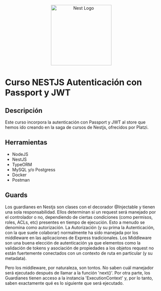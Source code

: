 <p align="center">
  <a href="http://nestjs.com/" target="blank"><img src="https://nestjs.com/img/logo-small.svg" width="200" alt="Nest Logo" /></a>
</p>

# Curso NESTJS Autenticación con Passport y JWT

## Descripción
Este curso incorpora la autenticación con Passport y JWT al store que hemos ido creando en la saga de cursos de Nestjs, ofrecidos por Platzi.


## Herramientas

- NodeJS
- NestJS
- TypeORM
- MySQL y/o Postgress
- Docker
- Postman


## Guards

Los guardianes en Nestjs son clases con el decorador @Injectable y tienen una sola responsabilidad. Ellos determinan si un request será manejado por el controlador o no, dependiendo de ciertas condiciones (como permisos, roles, ACLs, etc) presentes en tiempo de ejecución.
Esto a menudo se denomina como autorización. La Autorización (y su prima la Autenticación, con la que suele colaborar) normalmente ha sido manejada por los middleware en las aplicaciones de Express tradicionales. Los Middleware son una buena elección de autenticación ya que elementos como la validación de tokens y asociación de propiedades a los objetos request no están fuertemente conectados con un contexto de ruta en particular (y su metadata).

Pero los middleware, por naturaleza, son tontos. No saben cuál manejador será ejecutado después de llamar a la función 'next()'. Por otra parte, los Guardianes tienen acceso a la instancia 'ExecutionContext' y, por lo tanto, saben exactamente qué es lo siguiente que será ejecutado. 


